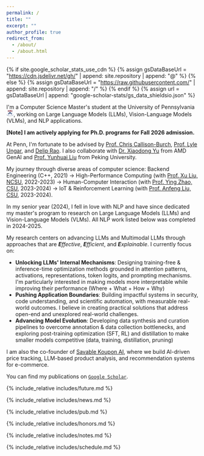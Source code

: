 ```yaml
---
permalink: /
title: ""
excerpt: ""
author_profile: true
redirect_from: 
  - /about/
  - /about.html
---
```

{% if site.google_scholar_stats_use_cdn %}
{% assign gsDataBaseUrl = "https://cdn.jsdelivr.net/gh/" | append: site.repository | append: "@" %}
{% else %}
{% assign gsDataBaseUrl = "https://raw.githubusercontent.com/" | append: site.repository | append: "/" %}
{% endif %}
{% assign url = gsDataBaseUrl | append: "google-scholar-stats/gs_data_shieldsio.json" %}

<span class='anchor' id='about-me'></span>

I'm a Computer Science Master's student at the University of Pennsylvania<img src='./images/upenn.png' style="width: 1.35em;">, working on Large Language Models (LLMs), Vision-Language Models (VLMs), and NLP applications.

**[Note] I am actively applying for Ph.D. programs for Fall 2026 admission.**

At Penn, I'm fortunate to be advised by [Prof. Chris Callison-Burch](https://www.linkedin.com/in/chris-callison-burch/), [Prof. Lyle Ungar](http://linkedin.com/in/lyle-ungar-b061474/), and [Delip Rao](https://www.linkedin.com/in/deliprao/). I also collaborate with [Dr. Xiaodong Yu](https://www.xiaodongyu.me/) from AMD GenAI and [Prof. Yunhuai Liu](https://cs.pku.edu.cn/info/1234/2111.htm) from Peking University.

My journey through diverse areas of computer science: Backend Engineering (C++, 2021) -> High-Performance Computing (with [Prof. Xu Liu, NCSU](https://xl10.github.io/), 2022-2023) -> Human-Computer Interaction (with [Prof. Ying Zhao, CSU](https://faculty.csu.edu.cn/zhaoying/en/index.htm), 2023-2024) -> IoT & Reinforcement Learning (with [Prof. Anfeng Liu, CSU](https://faculty.csu.edu.cn/liuanfeng/en/index.htm), 2023-2024).

In my senior year (2024), I fell in love with NLP and have since dedicated my master's program to research on Large Language Models (LLMs) and Vision-Language Models (VLMs). All NLP work listed below was completed in 2024-2025.

My research centers on advancing LLMs and Multimodal LLMs through approaches that are ***E**ffective*, ***E**fficient*, and ***E**xplainable*. I currently focus on:

- **Unlocking LLMs' Internal Mechanisms**: Designing training-free & inference-time optimization methods grounded in attention patterns, activations, representations, token logits, and prompting mechanisms. I'm particularly interested in making models more interpretable while improving their performance (Where + What + How + Why)
- **Pushing Application Boundaries**: Building impactful systems in security, code understanding, and scientific automation, with measurable real-world outcomes. I believe in creating practical solutions that address open-end and unexplored real-world challenges.
- **Advancing Model Evolution**: Developing data synthesis and curation pipelines to overcome annotation & data collection bottlenecks, and exploring post-training optimization (SFT, RL) and distillation to make smaller models competitive (data, training, distillation, pruning)

I am also the co-founder of [Savable Koupon AI](https://www.koupon.ai/), where we build AI-driven price tracking, LLM-based product analysis, and recommendation systems for e-commerce.

You can find my publications on <a href='https://scholar.google.com.hk/citations?user=PEJ5x3EAAAAJ'>`Google Scholar`</a>.

{% include_relative includes/future.md %}

{% include_relative includes/news.md %}

{% include_relative includes/pub.md %}

{% include_relative includes/honors.md %}

<!-- {% include_relative includes/others.md %} -->

{% include_relative includes/notes.md %}

{% include_relative includes/schedule.md %}
